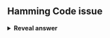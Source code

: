 ## Hamming Code issue
<details>
<summary><b>Reveal answer</b></summary>
If there are 2 errors, the hamming decoder actually adds one more
</details>

